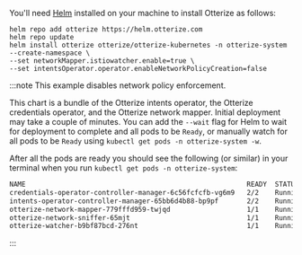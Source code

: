    You'll need [Helm](https://helm.sh/docs/intro/install/) installed on your machine to install Otterize as follows:

   ```shell
   helm repo add otterize https://helm.otterize.com
   helm repo update
   helm install otterize otterize/otterize-kubernetes -n otterize-system --create-namespace \
   --set networkMapper.istiowatcher.enable=true \
   --set intentsOperator.operator.enableNetworkPolicyCreation=false
   ```

:::note This example disables network policy enforcement. 

This chart is a bundle of the Otterize intents operator, the Otterize credentials operator, and the Otterize network mapper.
Initial deployment may take a couple of minutes.
You can add the `--wait` flag for Helm to wait for deployment to complete and all pods to be `Ready`, or manually watch for all pods to be `Ready` using `kubectl get pods -n otterize-system -w`.

After all the pods are ready you should see the following (or similar) in your terminal when you run `kubectl get pods -n otterize-system`:

``` bash
NAME                                                       READY  STATUS  RESTARTS AGE
credentials-operator-controller-manager-6c56fcfcfb-vg6m9   2/2    Running   0     9s
intents-operator-controller-manager-65bb6d4b88-bp9pf       2/2    Running   0     9s
otterize-network-mapper-779fffd959-twjqd                   1/1    Running   0     9s
otterize-network-sniffer-65mjt                             1/1    Running   0     9s
otterize-watcher-b9bf87bcd-276nt                           1/1    Running   0     9s
```
:::